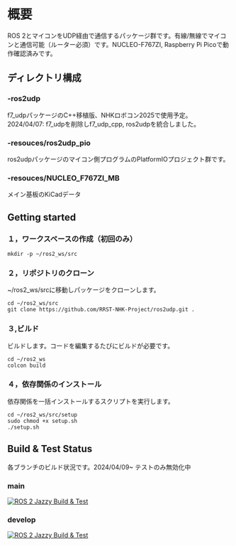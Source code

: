 # 概要
ROS 2とマイコンをUDP経由で通信するパッケージ群です。有線/無線でマイコンと通信可能（ルーター必須）です。NUCLEO-F767ZI, Raspberry Pi Picoで動作確認済みです。

## ディレクトリ構成
### -ros2udp
f7_udpパッケージのC++移植版、NHKロボコン2025で使用予定。  
2024/04/07: f7_udpを削除しf7_udp_cpp, ros2udpを統合しました。
### -resouces/ros2udp_pio
ros2udpパッケージのマイコン側プログラムのPlatformIOプロジェクト群です。
### -resouces/NUCLEO_F767ZI_MB
メイン基板のKiCadデータ

## Getting started
### １，ワークスペースの作成（初回のみ）
  
```
mkdir -p ~/ros2_ws/src
```
  
### ２，リポジトリのクローン
~/ros2_ws/srcに移動しパッケージをクローンします。
```
cd ~/ros2_ws/src
git clone https://github.com/RRST-NHK-Project/ros2udp.git .
```
  
### ３,ビルド
ビルドします。コードを編集するたびにビルドが必要です。
```
cd ~/ros2_ws
colcon build
```

### ４，依存関係のインストール
依存関係を一括インストールするスクリプトを実行します。
```
cd ~/ros2_ws/src/setup
sudo chmod +x setup.sh
./setup.sh

```

## Build & Test Status
各ブランチのビルド状況です。2024/04/09~ テストのみ無効化中
### main
[![ROS 2 Jazzy Build & Test](https://github.com/RRST-NHK-Project/ros2udp/actions/workflows/main_jazzy_build_and_test.yml/badge.svg?branch=main)](https://github.com/RRST-NHK-Project/ros2udp/actions/workflows/main_jazzy_build_and_test.yml)  
### develop
[![ROS 2 Jazzy Build & Test](https://github.com/RRST-NHK-Project/ros2udp/actions/workflows/main_jazzy_build_and_test.yml/badge.svg?branch=develop&event=push)](https://github.com/RRST-NHK-Project/ros2udp/actions/workflows/main_jazzy_build_and_test.yml)
